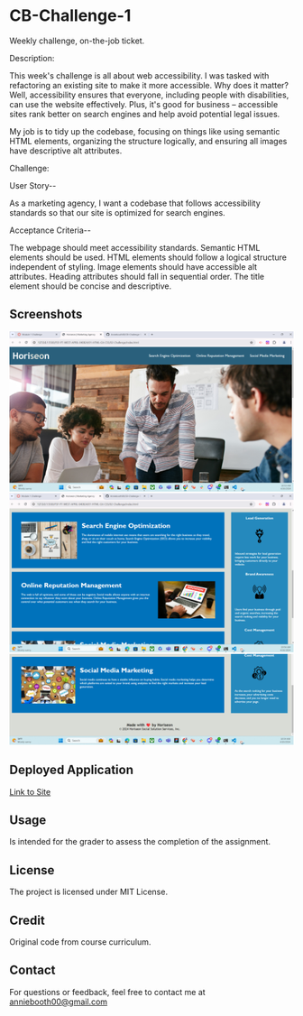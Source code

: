 # CB-Challenge-1
Weekly challenge, on-the-job ticket.

Description:

This week's challenge is all about web accessibility. I was tasked with refactoring an existing site to make it more accessible. Why does it matter? Well, accessibility ensures that everyone, including people with disabilities, can use the website effectively. Plus, it's good for business – accessible sites rank better on search engines and help avoid potential legal issues.

My job is to tidy up the codebase, focusing on things like using semantic HTML elements, organizing the structure logically, and ensuring all images have descriptive alt attributes.

Challenge:

User Story--

As a marketing agency, I want a codebase that follows accessibility standards so that our site is optimized for search engines.

Acceptance Criteria--

The webpage should meet accessibility standards.
Semantic HTML elements should be used.
HTML elements should follow a logical structure independent of styling.
Image elements should have accessible alt attributes.
Heading attributes should fall in sequential order.
The title element should be concise and descriptive.

## Screenshots

![Screenshot 1](assets/images/heroScreenshot.png)
![Screenshot 1](assets/images/sectionsScreenshot.png)
![Screenshot 1](assets/images/bottomSectionScreenshot.png)

## Deployed Application

[Link to Site](https://anniebooth00.github.io/CB-Challenge-1/)

## Usage

Is intended for the grader to assess the completion of the assignment.

## License

The project is licensed under MIT License.

## Credit

Original code from course curriculum.

## Contact 

For questions or feedback, feel free to contact me at anniebooth00@gmail.com

